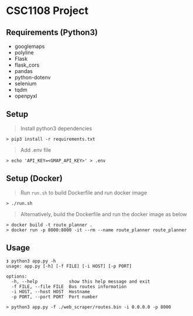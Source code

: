 # CSC1108 Project

## Requirements (Python3)

- googlemaps
- polyline
- Flask
- flask_cors
- pandas
- python-dotenv
- selenium
- tqdm
- openpyxl

## Setup

> Install python3 dependencies

```shell
> pip3 install -r requirements.txt
```

> Add .env file

```shell
> echo 'API_KEY=<GMAP_API_KEY>' > .env
```

## Setup (Docker)

> Run `run.sh` to build Dockerfile and run docker image

```shell
> ./run.sh
```

> Alternatively, build the Dockerfile and run the docker image as below

```shell
> docker build -t route_planner .
> docker run -p 8000:8000 -it --rm --name route_planner route_planner
```

## Usage

```shell
❯ python3 app.py -h
usage: app.py [-h] [-f FILE] [-i HOST] [-p PORT]

options:
  -h, --help            show this help message and exit
  -f FILE, --file FILE  Bus routes information
  -i HOST, --host HOST  Hostname
  -p PORT, --port PORT  Port number
```

```shell
> python3 app.py -f ./web_scraper/routes.bin -i 0.0.0.0 -p 8000
```
